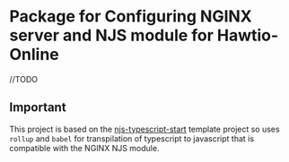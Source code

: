 # Package for Configuring NGINX server and NJS module for Hawtio-Online

//TODO

## Important
This project is based on the [njs-typescript-start](https://github.com/jirutka/njs-typescript-starter)
template project so uses `rollup` and `babel` for transpilation of typescript to javascript that is
compatible with the NGINX NJS module.
